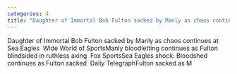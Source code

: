 ```yaml
---
categories: d
title: "Daughter of Immortal Bob Fulton sacked by Manly as chaos continues at Sea Eagles  Wide World of Sports"
---
```

Daughter of Immortal Bob Fulton sacked by Manly as chaos continues at Sea Eagles&nbsp;&nbsp;Wide World of SportsManly bloodletting continues as Fulton blindsided in ruthless axing&nbsp;&nbsp;Fox SportsSea Eagles shock: Bloodshed continues as Fulton sacked&nbsp;&nbsp;Daily TelegraphFulton sacked as M